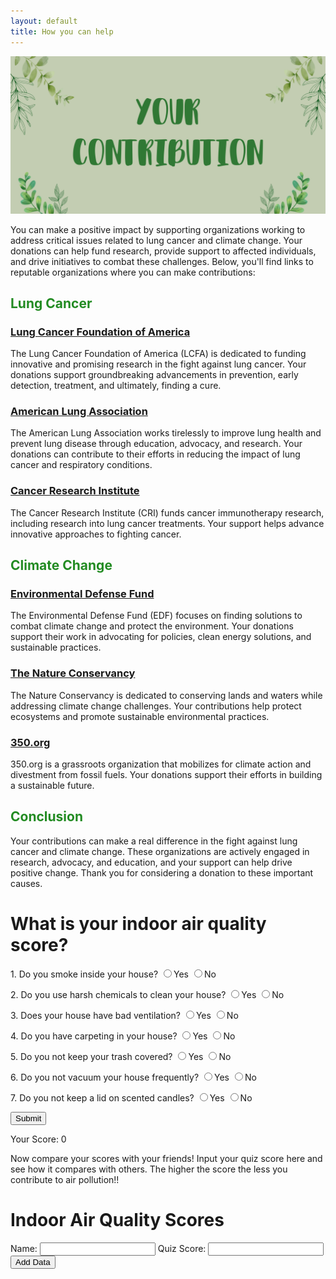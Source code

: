 ```yaml
---
layout: default
title: How you can help
---
```

![Alt text](images/DONATE.png)

You can make a positive impact by supporting organizations working to address critical issues related to lung cancer and climate change. Your donations can help fund research, provide support to affected individuals, and drive initiatives to combat these challenges. Below, you'll find links to reputable organizations where you can make contributions:

## <span style="color: #228B22"> Lung Cancer </span>

### [Lung Cancer Foundation of America](https://lcfamerica.org/donate/)
The Lung Cancer Foundation of America (LCFA) is dedicated to funding innovative and promising research in the fight against lung cancer. Your donations support groundbreaking advancements in prevention, early detection, treatment, and ultimately, finding a cure.

### [American Lung Association](https://www.lung.org/get-involved/ways-to-give)
The American Lung Association works tirelessly to improve lung health and prevent lung disease through education, advocacy, and research. Your donations can contribute to their efforts in reducing the impact of lung cancer and respiratory conditions.

### [Cancer Research Institute](https://www.cancerresearch.org/join-the-cause/donate)
The Cancer Research Institute (CRI) funds cancer immunotherapy research, including research into lung cancer treatments. Your support helps advance innovative approaches to fighting cancer.

## <span style="color: #228B22"> Climate Change </span>

### [Environmental Defense Fund](https://www.edf.org/give)
The Environmental Defense Fund (EDF) focuses on finding solutions to combat climate change and protect the environment. Your donations support their work in advocating for policies, clean energy solutions, and sustainable practices.

### [The Nature Conservancy](https://www.nature.org/en-us/what-we-do/our-insights/perspectives/support-our-mission/)
The Nature Conservancy is dedicated to conserving lands and waters while addressing climate change challenges. Your contributions help protect ecosystems and promote sustainable environmental practices.

### [350.org](https://350.org/donate/)
350.org is a grassroots organization that mobilizes for climate action and divestment from fossil fuels. Your donations support their efforts in building a sustainable future.

## <span style="color: #228B22"> Conclusion </span>

Your contributions can make a real difference in the fight against lung cancer and climate change. These organizations are actively engaged in research, advocacy, and education, and your support can help drive positive change. Thank you for considering a donation to these important causes.

<html>
<head>
    <title>Indoor Air Quality</title>
    <script src="https://cdn.jsdelivr.net/npm/chart.js"></script>
</head>
<body>
    <h1>What is your indoor air quality score?</h1>
    <form id="quizForm">
        <p>
            <label for="smoke">1. Do you smoke inside your house?</label>
            <input type="radio" name="smoke" value="1">Yes
            <input type="radio" name="smoke" value="0">No
        </p>
        <p>
            <label for="chemicals">2. Do you use harsh chemicals to clean your house?</label>
            <input type="radio" name="chemicals" value="1">Yes
            <input type="radio" name="chemicals" value="0">No
        </p>
        <p>
            <label for="ventilation">3. Does your house have bad ventilation?</label>
            <input type="radio" name="ventilation" value="1">Yes
            <input type="radio" name="ventilation" value="0">No
        </p>
        <p>
            <label for="carpeting">4. Do you have carpeting in your house?</label>
            <input type="radio" name="carpeting" value="1">Yes
            <input type="radio" name="carpeting" value="0">No
        </p>
        <p>
            <label for="trash">5. Do you not keep your trash covered?</label>
            <input type="radio" name="trash" value="1">Yes
            <input type="radio" name="trash" value="0">No
        </p>
        <p>
            <label for="vacuum">6. Do you not vacuum your house frequently?</label>
            <input type="radio" name="vacuum" value="1">Yes
            <input type="radio" name="vacuum" value="0">No
        </p>
        <p>
            <label for="candles">7. Do you not keep a lid on scented candles?</label>
            <input type="radio" name="candles" value="1">Yes
            <input type="radio" name="candles" value="0">No
        </p>
        <input type="button" value="Submit" id="submitBtn">
    </form>
    <p>Your Score: <span id="score">0</span></p>
</body>
</html>

<script>
    let score = 0;
    const answers = document.forms["quizForm"].elements;

    function calculateScore() {
        for (let i = 0; i < answers.length; i++) {
            if (answers[i].type === "radio" && answers[i].checked) {
                score += parseInt(answers[i].value);
            }
        }
        document.getElementById("score").textContent = 7 - score; // Calculate the score as 7 minus the total points
        score = 0; // Reset the score to 0
    }

    document.getElementById("submitBtn").addEventListener("click", calculateScore);
</script>


Now compare your scores with your friends! Input your quiz score here and see how it compares with others. The higher the score the less you contribute to air pollution!! 

<html>
<head>
    <title>Indoor Air Quality Scores</title>
    <script src="https://cdn.jsdelivr.net/npm/chart.js"></script>
</head>
<body>
    <h1>Indoor Air Quality Scores</h1>
    <div>
        <label for="userName">Name:</label>
        <input type="text" id="userName">
        <label for="quizScore">Quiz Score:</label>
        <input type="number" id="quizScore" min="0">
        <button id="addData">Add Data</button>
    </div>
    <canvas id="chart"></canvas>

<script>
        const userNames = [];
        const quizScores = [];
        const ctx = document.getElementById("chart").getContext("2d");
        let chart;

        document.getElementById("addData").addEventListener("click", () => {
            const userName = document.getElementById("userName").value;
            const quizScore = parseInt(document.getElementById("quizScore").value);
            userNames.push(userName);
            quizScores.push(quizScore);

            if (chart) {
                chart.destroy();
            }

            chart = new Chart(ctx, {
                type: "bar",
                data: {
                    labels: userNames,
                    datasets: [{
                        label: "Quiz Score",
                        data: quizScores,
                        backgroundColor: "rgba(75, 192, 192, 0.2)",
                        borderColor: "rgba(75, 192, 192, 1)",
                        borderWidth: 1
                    }]
                },
                options: {
                    scales: {
                        y: {
                            beginAtZero: true
                        }
                    }
                }
            });

            document.getElementById("userName").value = "";
            document.getElementById("quizScore").value = "";
        });
    </script>
</body>
</html>
